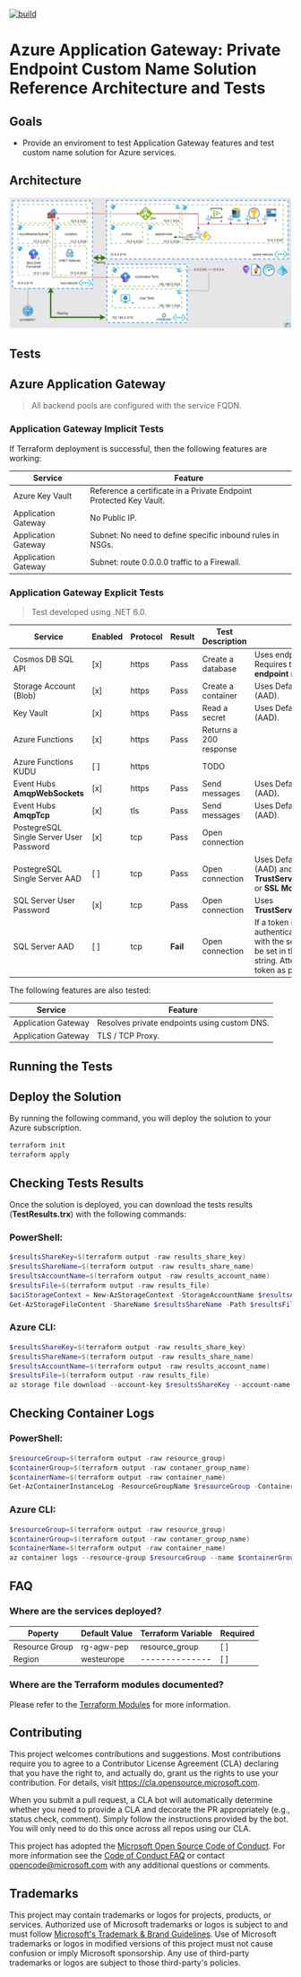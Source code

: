 [![build](https://github.com/Azure/agw-pep-custom-names/actions/workflows/main.yaml/badge.svg)](https://github.com/Azure/agw-pep-custom-names/actions/workflows/main.yaml)

# Azure Application Gateway: Private Endpoint Custom Name Solution Reference Architecture and Tests

## Goals

* Provide an enviroment to test Application Gateway features and test custom name solution for Azure services.

## Architecture

![Solution Architecture](./docs/assets/architecture.drawio.png)

## Tests

## Azure Application Gateway

> All backend pools are configured with the service FQDN.

### Application Gateway Implicit Tests

If Terraform deployment is successful, then the following features are working:

Service             | Feature
------------------- | -----------
Azure Key Vault     | Reference a certificate in a Private Endpoint Protected Key Vault.
Application Gateway | No Public IP.
Application Gateway | Subnet: No need to define specific inbound rules in NSGs.
Application Gateway | Subnet: route 0.0.0.0 traffic to a Firewall.

### Application Gateway Explicit Tests

> Test developed using .NET 6.0.

Service                                 | Enabled | Protocol | Result | Test Description        | Notes
--------------------------------------- | ------- | -------- | ------ | ------------------------| -----
Cosmos DB SQL API                       | [x]     | https    | Pass   | Create a database       | Uses endpoint & key. Requires the client to **disable endpoint rediscovery**.
Storage Account (Blob)                  | [x]     | https    | Pass   | Create a container      | Uses DefaultAzureCredential (AAD).
Key Vault                               | [x]     | https    | Pass   | Read a secret           | Uses DefaultAzureCredential (AAD).
Azure Functions                         | [x]     | https    | Pass   | Returns a 200 response  | 
Azure Functions KUDU                    | [ ]     | https    |        | TODO                    |
Event Hubs **AmqpWebSockets**           | [x]     | https    | Pass   | Send messages           | Uses DefaultAzureCredential (AAD).
Event Hubs **AmqpTcp**                  | [x]     | tls      | Pass   | Send messages           | Uses DefaultAzureCredential (AAD).
PostegreSQL Single Server User Password | [x]     | tcp      | Pass   | Open connection         | 
PostegreSQL Single Server AAD           | [ ]     | tcp      | Pass   | Open connection         | Uses DefaultAzureCredential (AAD) and **TrustServerCertificate=true** or **SSL Mode=VerifyCA**.
SQL Server User Password                | [x]     | tcp      | Pass   | Open connection         | Uses **TrustServerCertificate=true**.
SQL Server AAD                          | [ ]     | tcp      |**Fail**| Open connection         | If a token is used to authenticate then the `User ID` with the server name cannot be set in the connection string. Attempting to use the token as password also fails. 

The following features are also tested:

Service             | Feature
------------------- | -----------
Application Gateway | Resolves private endpoints using custom DNS.
Application Gateway | TLS / TCP Proxy.

## Running the Tests

## Deploy the Solution

By running the following command, you will deploy the solution to your Azure subscription.

```	powershell
terraform init
terraform apply
```

## Checking Tests Results

Once the solution is deployed, you can download the tests results (**TestResults.trx**) with the following commands:

### PowerShell:

```	powershell
$resultsShareKey=$(terraform output -raw results_share_key)
$resultsShareName=$(terraform output -raw results_share_name)
$resultsAccountName=$(terraform output -raw results_account_name)
$resultsFile=$(terraform output -raw results_file)
$aciStorageContext = New-AzStorageContext -StorageAccountName $resultsAccountName -StorageAccountKey $resultsShareKey
Get-AzStorageFileContent -ShareName $resultsShareName -Path $resultsFile -Context $aciStorageContext -Destination ".\report.trx" -Force
```

### Azure CLI:

```	powershell
$resultsShareKey=$(terraform output -raw results_share_key)
$resultsShareName=$(terraform output -raw results_share_name)
$resultsAccountName=$(terraform output -raw results_account_name)
$resultsFile=$(terraform output -raw results_file)
az storage file download --account-key $resultsShareKey --account-name $resultsAccountName --share-name $resultsShareName --path $resultsFile
```

## Checking Container Logs

### PowerShell:

```	powershell
$resourceGroup=$(terraform output -raw resource_group)
$containerGroup=$(terraform output -raw contaner_group_name)
$containerName=$(terraform output -raw container_name)
Get-AzContainerInstanceLog -ResourceGroupName $resourceGroup -ContainerGroupName $containerGroup -ContainerName $containerName
```

### Azure CLI:

```	powershell
$resourceGroup=$(terraform output -raw resource_group)
$containerGroup=$(terraform output -raw contaner_group_name)
$containerName=$(terraform output -raw container_name)
az container logs --resource-group $resourceGroup --name $containerGroup --container-name $containerName
```

## FAQ

### Where are the services deployed?

Poperty        | Default Value  | Terraform Variable | Required  |
-------------- | -------------- | ------------------ | --------- |
Resource Group | rg-agw-pep     | resource_group     |    [ ]    |
Region         | westeurope     | --------------     |    [ ]    |

### Where are the Terraform modules documented?

Please refer to the [Terraform Modules](TERRAFORM.md) for more information.

## Contributing

This project welcomes contributions and suggestions.  Most contributions require you to agree to a
Contributor License Agreement (CLA) declaring that you have the right to, and actually do, grant us
the rights to use your contribution. For details, visit https://cla.opensource.microsoft.com.

When you submit a pull request, a CLA bot will automatically determine whether you need to provide
a CLA and decorate the PR appropriately (e.g., status check, comment). Simply follow the instructions
provided by the bot. You will only need to do this once across all repos using our CLA.

This project has adopted the [Microsoft Open Source Code of Conduct](https://opensource.microsoft.com/codeofconduct/).
For more information see the [Code of Conduct FAQ](https://opensource.microsoft.com/codeofconduct/faq/) or
contact [opencode@microsoft.com](mailto:opencode@microsoft.com) with any additional questions or comments.

## Trademarks

This project may contain trademarks or logos for projects, products, or services. Authorized use of Microsoft 
trademarks or logos is subject to and must follow 
[Microsoft's Trademark & Brand Guidelines](https://www.microsoft.com/en-us/legal/intellectualproperty/trademarks/usage/general).
Use of Microsoft trademarks or logos in modified versions of this project must not cause confusion or imply Microsoft sponsorship.
Any use of third-party trademarks or logos are subject to those third-party's policies.
